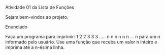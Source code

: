 Atividade 01 da Lista de Funções

Sejam bem-vindos ao projeto.

Enunciado

Faça um programa para imprimir:
    1
    2   2
    3   3   3
    .....
    n   n   n   n   n   n  ... n
para um n informado pelo usuário. Use uma função que receba um valor n inteiro e imprima até a n-ésima linha.

